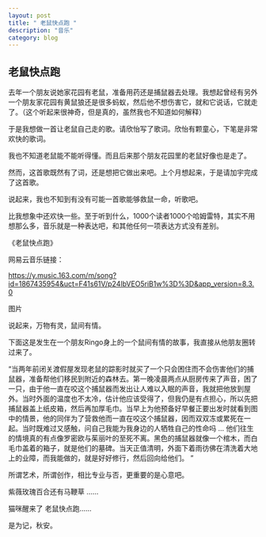 ```yaml
---
layout: post
title: " 老鼠快点跑 "
description: "音乐"
category: blog
---
```


## 老鼠快点跑

去年一个朋友说她家花园有老鼠，准备用药还是捕鼠器去处理。我想起曾经有另外一个朋友家花园有黄鼠狼还是很多蚂蚁，然后他不想伤害它，就和它说话，它就走了。（这个听起来很神奇，但是真的，虽然我也不知道如何解释）

于是我想做一首让老鼠自己走的歌。请欣怡写了歌词。欣怡有颗童心，下笔是非常欢快的歌词。

我也不知道老鼠能不能听得懂。而且后来那个朋友花园里的老鼠好像也是走了。

然而，这首歌既然有了词，还是想把它做出来吧。上个月想起来，于是请加宇完成了这首歌。

说起来，我也不知到有没有可能一首歌能够救鼠一命，听歌吧。

比我想象中还欢快一些。至于听到什么，1000个读者1000个哈姆雷特，其实不用想那么多，音乐就是一种表达吧，和其他任何一项表达方式没有差别。

《老鼠快点跑》

网易云音乐链接：

https://y.music.163.com/m/song?id=1867435954&uct=F41s61V/p24lbVEO5riB1w%3D%3D&app_version=8.3.0

图片

说起来，万物有灵，鼠间有情。

下面这是发生在一个朋友Ringo身上的一个鼠间有情的故事，我直接从他朋友圈转过来了。

“当两年前闭关渡假屋发现老鼠的踪影时就买了一个只会困住而不会伤害他们的捕鼠器，准备帮他们移民到附近的森林去。第一晚凌晨两点从厨房传来了声音，困了一只，由于他一直在咬这个捕鼠器而发出让人难以入眠的声音，我就把他放到屋外。当时外面的温度也不太冷，估计他应该受得了，但我仍是有点担心，所以先把捕鼠器盖上纸皮箱，然后再加厚毛巾。当早上为他预备好早餐正要出发时就看到图中的情景，他的同伴为了营救他而一直在咬这个捕鼠器，因而双双冻或累死在一起。当时既难过又感触，问自己我能为我身边的人牺牲自己的性命吗 ... 他们往生的情境真的有点像罗密欧与茱丽叶的至死不离。黑色的捕鼠器就像一个棺木，而白毛巾盖着的箱子，就是他们的墓碑。当天正值清明，外面下着雨彷佛在清洗着大地上的业障，而我能做的，就是好好修行，然后回向给他们。 ”

所谓艺术，所谓创作，相比专业与否，更重要的是心意吧。

紫薇玫瑰百合还有马鞭草 ……

猫咪醒来了 老鼠快点跑……

是为记，秋安。
